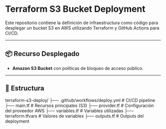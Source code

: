 # Terraform S3 Bucket Deployment

Este repositorio contiene la definición de infraestructura como código para desplegar un bucket S3 en AWS utilizando Terraform y GitHub Actions para CI/CD.

---

## 📦 Recurso Desplegado

- **Amazon S3 Bucket** con políticas de bloqueo de acceso público.

---

## 🧩 Estructura

terraform-s3-deploy/
├── .github/workflows/deploy.yml # CI/CD pipeline
├── main.tf # Recursos principales (S3)
├── provider.tf # Configuración del proveedor AWS
├── variables.tf # Variables utilizadas
├── terraform.tfvars # Valores de variables
├── outputs.tf # Outputs del deployment

<!-- Triggered deploy -->
<!-- Triggered deploy 1 -->